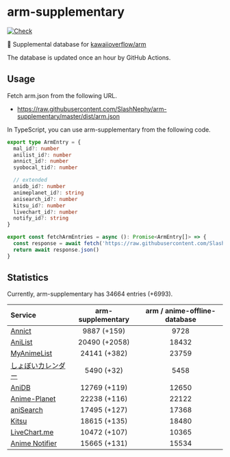 # arm-supplementary

[![Check](https://github.com/SlashNephy/arm-supplementary/actions/workflows/check-node.yml/badge.svg)](https://github.com/SlashNephy/arm-supplementary/actions/workflows/check-node.yml)

💊 Supplemental database for [kawaiioverflow/arm](https://github.com/kawaiioverflow/arm)

The database is updated once an hour by GitHub Actions.

## Usage

Fetch arm.json from the following URL.

- https://raw.githubusercontent.com/SlashNephy/arm-supplementary/master/dist/arm.json

In TypeScript, you can use arm-supplementary from the following code.

```TypeScript
export type ArmEntry = {
  mal_id?: number
  anilist_id?: number
  annict_id?: number
  syobocal_tid?: number

  // extended
  anidb_id?: number
  animeplanet_id?: string
  anisearch_id?: number
  kitsu_id?: number
  livechart_id?: number
  notify_id?: string
}

export const fetchArmEntries = async (): Promise<ArmEntry[]> => {
  const response = await fetch('https://raw.githubusercontent.com/SlashNephy/arm-supplementary/master/dist/arm.json')
  return await response.json()
}
```

## Statistics

Currently, arm-supplementary has 34664 entries (+6993).

| Service                                     | arm-supplementary | arm / anime-offline-database |
| :------------------------------------------ | :---------------: | :--------------------------: |
| [Annict](https://annict.com)                |    9887 (+159)    |             9728             |
| [AniList](https://anilist.co)               |   20490 (+2058)   |            18432             |
| [MyAnimeList](https://myanimelist.net)      |   24141 (+382)    |            23759             |
| [しょぼいカレンダー](https://cal.syoboi.jp) |    5490 (+32)     |             5458             |
| [AniDB](https://anidb.net)                  |   12769 (+119)    |            12650             |
| [Anime-Planet](https://anime-planet.com)    |   22238 (+116)    |            22122             |
| [aniSearch](https://anisearch.com)          |   17495 (+127)    |            17368             |
| [Kitsu](https://kitsu.io)                   |   18615 (+135)    |            18480             |
| [LiveChart.me](https://livechart.me)        |   10472 (+107)    |            10365             |
| [Anime Notifier](https://notify.moe)        |   15665 (+131)    |            15534             |
